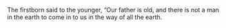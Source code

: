 The firstborn said to the younger, “Our father is old, and there is not a man in the earth to come in to us in the way of all the earth.